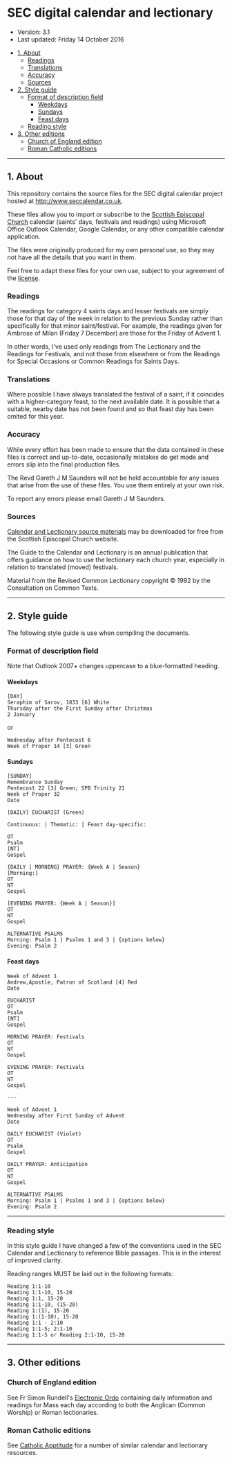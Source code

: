 # SEC digital calendar and lectionary

* Version: 3.1
* Last updated: Friday 14 October 2016


<!-- MarkdownTOC -->

- [1. About](#1-about)
    - [Readings](#readings)
    - [Translations](#translations)
    - [Accuracy](#accuracy)
    - [Sources](#sources)
- [2. Style guide](#2-style-guide)
    - [Format of description field](#format-of-description-field)
        - [Weekdays](#weekdays)
        - [Sundays](#sundays)
        - [Feast days](#feast-days)
    - [Reading style](#reading-style)
- [3. Other editions](#3-other-editions)
    - [Church of England edition](#church-of-england-edition)
    - [Roman Catholic editions](#roman-catholic-editions)

<!-- /MarkdownTOC -->


---

## 1. About

This repository contains the source files for the SEC digital calendar project hosted at <http://www.seccalendar.co.uk>.

These files allow you to import or subscribe to the [Scottish Episcopal Church](http://www.scotland.anglican.org/) calendar (saints’ days, festivals and readings) using Microsoft Office Outlook Calendar, Google Calendar, or any other compatible calendar application.

The files were originally produced for my own personal use, so they may not have all the details that you want in them.

Feel free to adapt these files for your own use, subject to your agreement of the [license](https://github.com/garethjmsaunders/sec-digital-calendar/blob/master/LICENSE).


### Readings

The readings for category 4 saints days and lesser festivals are simply those for that day of the week in relation to the previous Sunday rather than specifically for that minor saint/festival. For example, the readings given for Ambrose of Milan (Friday 7 December) are those for the Friday of Advent 1.

In other words, I've used only readings from The Lectionary and the Readings for Festivals, and not those from elsewhere or from the Readings for Special Occasions or Common Readings for Saints Days.


### Translations

Where possible I have always translated the festival of a saint, if it coincides with a higher-category feast, to the next available date. It is possible that a suitable, nearby date has not been found and so that feast day has been omited for this year.


### Accuracy

While every effort has been made to ensure that the data contained in these files is correct and up-to-date, occasionally mistakes do get made and errors slip into the final production files.

The Revd Gareth J M Saunders will not be held accountable for any issues that arise from the use of these files. You use them entirely at your own risk.

To report any errors please email Gareth J M Saunders.


### Sources

[Calendar and Lectionary source materials](http://www.scotland.anglican.org/who-we-are/publications/liturgies/calendar-and-lectionary/) may be downloaded for free from the Scottish Episcopal Church website.

The Guide to the Calendar and Lectionary is an annual publication that offers guidance on how to use the lectionary each church year, especially in relation to translated (moved) festivals.

Material from the Revised Common Lectionary copyright © 1992 by the Consultation on Common Texts.




---


## 2. Style guide

The following style guide is use when compiling the documents.


### Format of description field

Note that Outlook 2007+ changes uppercase to a blue-formatted heading.

#### Weekdays

```
[DAY]
Seraphim of Sarov, 1833 [6] White
Thursday after the First Sunday after Christmas
2 January
```

or

```
Wednesday after Pentecost 6
Week of Proper 14 [3] Green
```


#### Sundays

```
[SUNDAY]
Remembrance Sunday
Pentecost 22 [3] Green; SPB Trinity 21
Week of Proper 32
Date

[DAILY] EUCHARIST (Green)

Continuous: | Thematic: | Feast day-specific:

OT
Psalm
[NT]
Gospel

{DAILY | MORNING} PRAYER: {Week A | Season}
[Morning:]
OT
NT
Gospel

[EVENING PRAYER: {Week A | Season}]
OT
NT
Gospel

ALTERNATIVE PSALMS
Morning: Psalm 1 | Psalms 1 and 3 | {options below}
Evening: Psalm 2
```


#### Feast days

```
Week of Advent 1
Andrew,Apostle, Patron of Scotland [4] Red
Date

EUCHARIST
OT
Psalm
[NT]
Gospel

MORNING PRAYER: Festivals
OT
NT
Gospel

EVENING PRAYER: Festivals
OT
NT
Gospel

---

Week of Advent 1
Wednesday after First Sunday of Advent
Date

DAILY EUCHARIST (Violet)
OT
Psalm
Gospel

DAILY PRAYER: Anticipation
OT
NT
Gospel

ALTERNATIVE PSALMS
Morning: Psalm 1 | Psalms 1 and 3 | {options below}
Evening: Psalm 2
```




---

### Reading style

In this style guide I have changed a few of the conventions used in the SEC Calendar and Lectionary to reference Bible passages. This is in the interest of improved clarity.

Reading ranges MUST be laid out in the following formats:

```
Reading 1:1-10
Reading 1:1-10, 15-20
Reading 1:1, 15-20
Reading 1:1-10, (15-20)
Reading 1:(1), 15-20
Reading 1:(1-10), 15-20
Reading 1:1 - 2:10
Reading 1:1-5; 2:1-10
Reading 1:1-5 or Reading 2:1-10, 15-20
```




---

## 3. Other editions

### Church of England edition

See Fr Simon Rundell's [Electronic Ordo](https://frsimon.wordpress.com/electric-ordo/) containing daily information and readings for Mass each day according to both the Anglican (Common Worship) or Roman lectionaries.


### Roman Catholic editions

See [Catholic Apptitude](https://catholicapptitude.org/apps/catholic-calendar-apps/) for a number of similar calendar and lectionary resources.